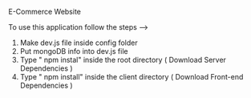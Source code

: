 E-Commerce Website         
             
To use this application follow the steps -->                                                                                                                                       
1. Make dev.js file inside config folder                                                             
2. Put mongoDB info into dev.js file                              
3. Type  " npm instal" inside the root directory  ( Download Server Dependencies ) 
4. Type " npm install" inside the client directory ( Download Front-end Dependencies ) 
                                                                   
                                                                                                                                                                                                                                                 
                                                                                                                                                                               
                                                                                                                                                                                                                                          
                                                              
                                                                                                                                                                                                                                           
                                                  
                                                   
                 
                                       
             

